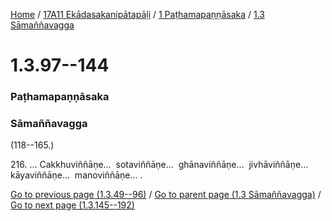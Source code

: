 
[Home](/) / [17A11 Ekādasakanipātapāḷi](/tipitaka/17A11.md) / [1 Paṭhamapaṇṇāsaka](/tipitaka/17A11/1.md) / [1.3 Sāmaññavagga](/tipitaka/17A11/1/1.3.md)

# 1.3.97--144

### Paṭhamapaṇṇāsaka

### Sāmaññavagga

(118--165.)

216\. … Cakkhuviññāṇe…  sotaviññāṇe…  ghānaviññāṇe…  jivhāviññāṇe…  kāyaviññāṇe…  manoviññāṇe… .

[Go to previous page (1.3.49--96)](/tipitaka/17A11/1/1.3/1.3.49--96.md) / [Go to parent page (1.3 Sāmaññavagga)](/tipitaka/17A11/1/1.3.md) / [Go to next page (1.3.145--192)](/tipitaka/17A11/1/1.3/1.3.145--192.md)



